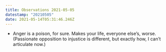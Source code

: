 ```yaml
---
title: Observations 2021-05-05
datestamp: "20210505"
date: 2021-05-14T05:31:46.246Z
---
```

- Anger is a poison, for sure. Makes your life, everyone else’s, worse. (Passionate opposition to injustice is different, but exactly how, I can’t articulate now.)